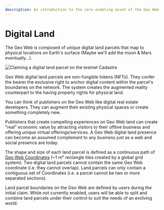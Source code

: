 ```yaml
---
description: An introduction to the core enabling asset of the Geo Web.
---
```


# Digital Land

The Geo Web is composed of unique digital land parcels that map to physical locations on Earth's surface (Maybe we'll add the moon & Mars eventually...).

![Claiming a digital land parcel on the testnet Cadastre](../.gitbook/assets/digital-land-claim.png)

Geo Web digital land parcels are non-fungible tokens (NFTs). They confer the bearer the exclusive right to anchor digital content within the parcel's boundaries on the network. The system creates the augmented reality counterpart to the having property rights for physical land.&#x20;

You can think of publishers on the Geo Web like digital real estate developers. They can augment their existing physical spaces or create something completely new.&#x20;

Publishers that create compelling experiences on Geo Web land can create "real" economic value by attracting visitors to their offline business and offering unique virtual offerings/services. A Geo Web digital land presence can become an assumed complement to any business just as a web and social presence are today.

The shape and size of each land parcel is defined as a continuous path of [Geo Web Coordinates](../developers/smart-contracts/geo-web-coordinates.md) (\~1 m² rectangle tiles created by a global grid system). Two digital land parcels cannot contain the same Geo Web coordinate (i.e. they cannot overlap). Land parcels can only contain a contiguous set of Coordinates (i.e. a parcel cannot be two or more separated sections).

Land parcel boundaries on the Geo Web are defined by users during the initial claim. While not currently enabled, users will be able to split and combine land parcels under their control to suit the needs of an evolving world.
